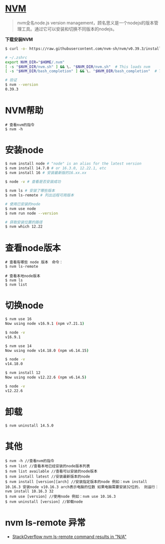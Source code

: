 # [NVM](https://github.com/nvm-sh/nvm)

> nvm全名node.js version management，顾名思义是一个nodejs的版本管理工具。通过它可以安装和切换不同版本的nodejs。



**下载安装NVM**

```bash
$ curl -o- https://raw.githubusercontent.com/nvm-sh/nvm/v0.39.3/install.sh | bash

# ~/.zshrc
export NVM_DIR="$HOME/.nvm"
[ -s "$NVM_DIR/nvm.sh" ] && \. "$NVM_DIR/nvm.sh"  # This loads nvm
[ -s "$NVM_DIR/bash_completion" ] && \. "$NVM_DIR/bash_completion"  # This loads nvm bash_completion

# 验证
$ nvm --version
0.39.3
```



# NVM帮助

```shell
# 查看nvm的指令
$ nvm -h 
```



# 安装node

```bash
$ nvm install node # "node" is an alias for the latest version
$ nvm install 14.7.0 # or 16.3.0, 12.22.1, etc
$ nvm install 16 # 安装最新版的16.xx.xx
 
$ node -v # 查看是否安装成功

$ nvm ls # 安装了哪些版本
$ nvm ls-remote # 列出远程可用版本

# 使用已安装的node
$ nvm use node
$ nvm run node --version

# 获取安装位置的路径
$ nvm which 12.22
```



#  查看node版本

```shell
# 查看有哪些 node 版本　命令：
$ nvm ls-remote

# 查看本地node版本
$ nvm ls
$ nvm list
```



# 切换node

```bash
$ nvm use 16
Now using node v16.9.1 (npm v7.21.1)

$ node -v
v16.9.1

$ nvm use 14
Now using node v14.18.0 (npm v6.14.15)

$ node -v
v14.18.0

$ nvm install 12
Now using node v12.22.6 (npm v6.14.5)

$ node -v
v12.22.6
```



# 卸载

```shell
$ nvm uninstall 14.5.0
```



# 其他

```shell
$ nvm -h //查看nvm的指令
$ nvm list //查看本地已经安装的node版本列表
$ nvm list available //查看可以安装的node版本
$ nvm install latest //安装最新版本的node
$ nvm install [version][arch] //安装指定版本的node 例如：nvm install 10.16.3 安装node v10.16.3 arch表示电脑的位数 如果电脑需要安装32位的， 则运行：nvm install 10.16.3 32
$ nvm use [version] //使用node 例如：nvm use 10.16.3
$ nvm uninstall [version] //卸载node
```



# nvm ls-remote 异常

* [StackOverflow nvm ls-remote command results in "N/A"](https://stackoverflow.com/questions/26476744/nvm-ls-remote-command-results-in-n-a)

